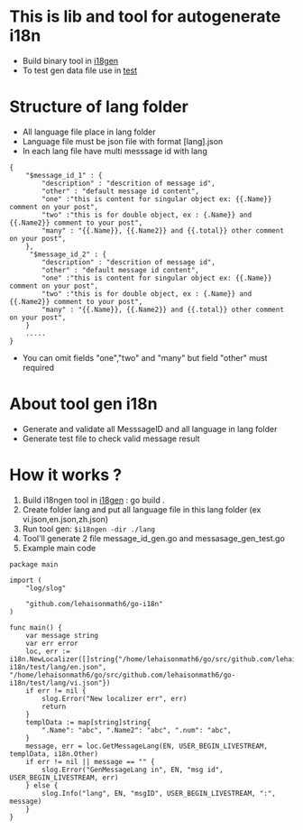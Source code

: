 # This is lib and tool for autogenerate i18n


- Build binary tool in [i18gen](./cmd/i18ngen/)
- To test gen data file use in [test](./test/)

# Structure of lang folder 
- All language file place in lang folder 
- Language file must be json file with format [lang].json
- In each lang file have multi messsage id with lang 
```
{
    "$message_id_1" : {
        "description" : "descrition of message id",
        "other" : "default message id content",
        "one" :"this is content for singular object ex: {{.Name}} comment on your post",
        "two" :"this is for double object, ex : {.Name}} and {{.Name2}} comment to your post",
        "many" : "{{.Name}}, {{.Name2}} and {{.total}} other comment on your post",
    },
     "$message_id_2" : {
        "description" : "descrition of message id",
        "other" : "default message id content",
        "one" :"this is content for singular object ex: {{.Name}} comment on your post",
        "two" :"this is for double object, ex : {.Name}} and {{.Name2}} comment to your post",
        "many" : "{{.Name}}, {{.Name2}} and {{.total}} other comment on your post",
    }
    .....
}
```
- You can omit fields  "one","two" and "many" but field "other" must required


# About tool gen i18n
- Generate and validate all MesssageID and all language in lang folder
- Generate test file to check valid message result

# How it works ?

1. Build i18ngen tool in [i18gen](./cmd/i18ngen/) : go build .
2. Create folder lang and put all language file in this lang folder (ex vi.json,en.json,zh.json)
3. Run tool gen: ``` $i18ngen -dir ./lang ```
4. Tool'll generate 2 file message_id_gen.go and messasage_gen_test.go
5. Example main code 
```
package main

import (
	"log/slog"

	"github.com/lehaisonmath6/go-i18n"
)

func main() {
	var message string
	var err error
	loc, err := i18n.NewLocalizer([]string{"/home/lehaisonmath6/go/src/github.com/lehaisonmath6/go-i18n/test/lang/en.json", "/home/lehaisonmath6/go/src/github.com/lehaisonmath6/go-i18n/test/lang/vi.json"})
	if err != nil {
		slog.Error("New localizer err", err)
		return
	}
	templData := map[string]string{
		".Name": "abc", ".Name2": "abc", ".num": "abc",
	}
	message, err = loc.GetMessageLang(EN, USER_BEGIN_LIVESTREAM, templData, i18n.Other)
	if err != nil || message == "" {
		slog.Error("GenMessageLang in", EN, "msg id", USER_BEGIN_LIVESTREAM, err)
	} else {
		slog.Info("lang", EN, "msgID", USER_BEGIN_LIVESTREAM, ":", message)
	}
}
```